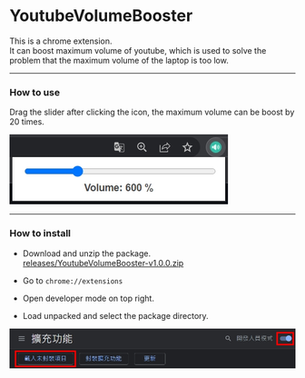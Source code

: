 # YoutubeVolumeBooster  

This is a chrome extension.  
It can boost maximum volume of youtube, which is used to solve the problem that the maximum volume of the laptop is too low.  

---  

### How to use  

Drag the slider after clicking the icon, the maximum volume can be boost by 20 times.  

![image](image/1655792589426.jpg)  

---  

### How to install  

* Download and unzip the package.  
[releases/YoutubeVolumeBooster-v1.0.0.zip](https://github.com/fysh711426/YoutubeVolumeBooster/releases)  

* Go to `chrome://extensions`  

* Open developer mode on top right.  

* Load unpacked and select the package directory.  

![image](image/1655793586951.jpg)  
